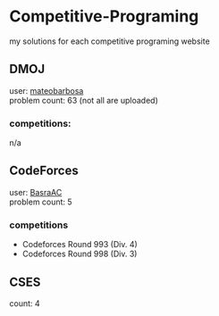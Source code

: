 # Competitive-Programing

my solutions for each competitive programing website

## DMOJ

user: [mateobarbosa](https://dmoj.ca/user/mateobarbosa)    
problem count: 63 (not all are uploaded)

### competitions:
n/a

## CodeForces

user: [BasraAC](https://codeforces.com/profile/basraAC)         
problem count: 5

### competitions

- Codeforces Round 993 (Div. 4)
- Codeforces Round 998 (Div. 3)

## CSES

count: 4
